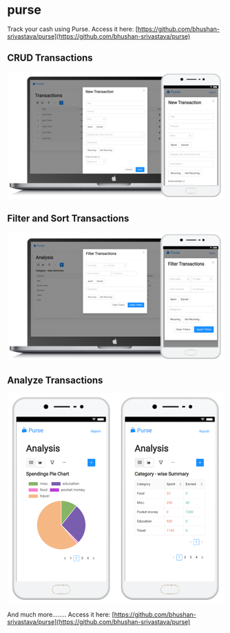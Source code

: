 # purse
Track your cash using Purse. Access it here: [https://github.com/bhushan-srivastava/purse](https://github.com/bhushan-srivastava/purse)

## CRUD Transactions  

![New transaction](./client/src/static/images/new.png)  

## Filter and Sort Transactions  

![Filter transactions](./client/src/static/images/filter.png)  

## Analyze Transactions  

![Analyze transaction](./client/src/static/images/analysis_summary.png)  

And much more........ Access it here: [https://github.com/bhushan-srivastava/purse](https://github.com/bhushan-srivastava/purse)  